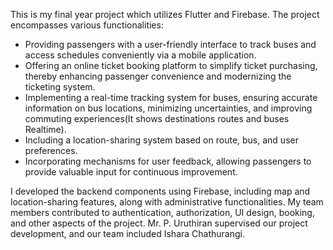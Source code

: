 This is my final year project which utilizes Flutter and Firebase. The project encompasses various functionalities:

- Providing passengers with a user-friendly interface to track buses and access schedules conveniently via a mobile application.
- Offering an online ticket booking platform to simplify ticket purchasing, thereby enhancing passenger convenience and modernizing the ticketing system.
- Implementing a real-time tracking system for buses, ensuring accurate information on bus locations, minimizing uncertainties, and improving commuting experiences(It shows 
  destinations routes and buses Realtime).
- Including a location-sharing system based on route, bus, and user preferences.
- Incorporating mechanisms for user feedback, allowing passengers to provide valuable input for continuous improvement.

I developed the backend components using Firebase, including map and location-sharing features, along with administrative functionalities. My team members contributed to authentication, authorization, UI design, booking, and other aspects of the project. Mr. P. Uruthiran supervised our project development, and our team included Ishara Chathurangi.
